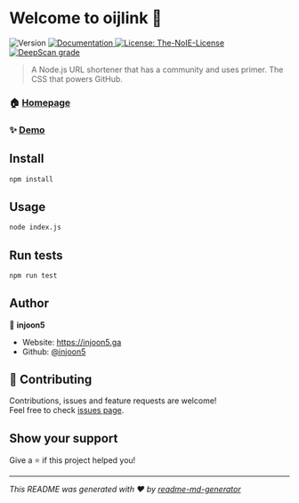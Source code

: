 # Welcome to oijlink 👋
<p>
  <img alt="Version" src="https://img.shields.io/badge/version-1.1.0-blue.svg?cacheSeconds=2592000" />
  <a href="/" target="_blank">
    <img alt="Documentation" src="https://img.shields.io/badge/documentation-yes-brightgreen.svg" />
  </a>
  <a href="https://github.com/injoon5/oijlink/blob/master/licence" target="_blank">
    <img alt="License: The-NoIE-License" src="https://img.shields.io/badge/Licence-The--NoIE--License-yellow" />
  </a>
  <a href="https://deepscan.io/dashboard#view=project&tid=11066&pid=13982&bid=249545"><img src="https://deepscan.io/api/teams/11066/projects/13982/branches/249545/badge/grade.svg" alt="DeepScan grade"></a>
</p>

> A Node.js URL shortener that has a community and uses primer. The CSS that powers GitHub.

### 🏠 [Homepage](https://oijlink.glitch.me)

### ✨ [Demo](https://oijlink.glitch.me)

## Install

```sh
npm install
```

## Usage

```sh
node index.js
```

## Run tests

```sh
npm run test
```

## Author

👤 **injoon5**

* Website: https://injoon5.ga
* Github: [@injoon5](https://github.com/injoon5)

## 🤝 Contributing

Contributions, issues and feature requests are welcome!<br />Feel free to check [issues page](https://github.com/injoon5/oijlink/issues). 

## Show your support

Give a ⭐️ if this project helped you!

***
_This README was generated with ❤️ by [readme-md-generator](https://github.com/kefranabg/readme-md-generator)_
